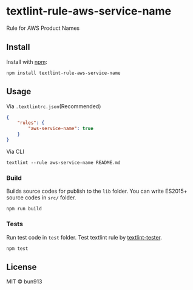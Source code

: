 # textlint-rule-aws-service-name

Rule for AWS Product Names

## Install

Install with [npm](https://www.npmjs.com/):

    npm install textlint-rule-aws-service-name

## Usage

Via `.textlintrc.json`(Recommended)

```json
{
    "rules": {
        "aws-service-name": true
    }
}
```

Via CLI

```
textlint --rule aws-service-name README.md
```

### Build

Builds source codes for publish to the `lib` folder.
You can write ES2015+ source codes in `src/` folder.

    npm run build

### Tests

Run test code in `test` folder.
Test textlint rule by [textlint-tester](https://github.com/textlint/textlint-tester).

    npm test

## License

MIT © bun913
